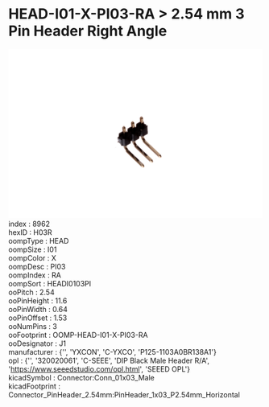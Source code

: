 # HEAD-I01-X-PI03-RA > 2.54 mm 3 Pin Header Right Angle  
![2.54 mm 3 Pin Header Right Angle](image.jpg)  
index : 8962  
hexID : H03R  
oompType : HEAD  
oompSize : I01  
oompColor : X  
oompDesc : PI03  
oompIndex : RA  
oompSort : HEADI0103PI  
ooPitch : 2.54  
ooPinHeight : 11.6  
ooPinWidth : 0.64  
ooPinOffset : 1.53  
ooNumPins : 3  
ooFootprint : OOMP-HEAD-I01-X-PI03-RA  
ooDesignator : J1  
manufacturer : {'', 'YXCON', 'C-YXCO', 'P125-1103A0BR138A1'}  
opl : {'', '320020061', 'C-SEEE', 'DIP Black Male Header R/A', 'https://www.seeedstudio.com/opl.html', 'SEEED OPL'}  
kicadSymbol : Connector:Conn_01x03_Male  
kicadFootprint : Connector_PinHeader_2.54mm:PinHeader_1x03_P2.54mm_Horizontal  
